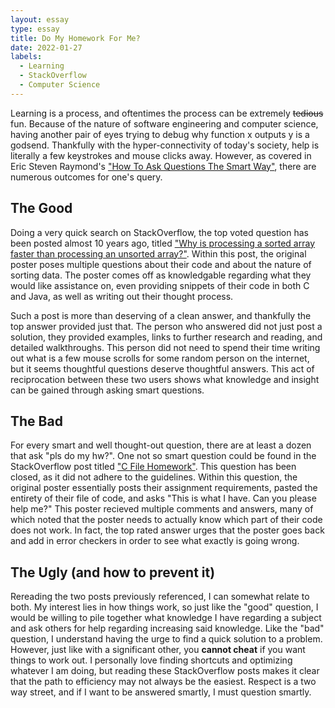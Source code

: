 ```yaml
---
layout: essay
type: essay
title: Do My Homework For Me?
date: 2022-01-27
labels:
  - Learning
  - StackOverflow
  - Computer Science
---
```


Learning is a process, and oftentimes the process can be extremely ~~tedious~~ fun. Because of the nature of software engineering and computer science, having another pair of eyes trying to debug why function x outputs y is a godsend. Thankfully with the hyper-connectivity of today's society, help is literally a few keystrokes and mouse clicks away. However, as covered in Eric Steven Raymond's ["How To Ask Questions The Smart Way"](http://www.catb.org/esr/faqs/smart-questions.html), there are numerous outcomes for one's query.

## The Good

Doing a very quick search on StackOverflow, the top voted question has been posted almost 10 years ago, titled ["Why is processing a sorted array faster than processing an unsorted array?"](https://stackoverflow.com/questions/11227809/why-is-processing-a-sorted-array-faster-than-processing-an-unsorted-array). Within this post, the original poster poses multiple questions about their code and about the nature of sorting data. The poster comes off as knowledgable regarding what they would like assistance on, even providing snippets of their code in both C and Java, as well as writing out their thought process.

Such a post is more than deserving of a clean answer, and thankfully the top answer provided just that. The person who answered did not just post a solution, they provided examples, links to further research and reading, and detailed walkthroughs. This person did not need to spend their time writing out what is a few mouse scrolls for some random person on the internet, but it seems thoughtful questions deserve thoughtful answers. This act of reciprocation between these two users shows what knowledge and insight can be gained through asking smart questions.

## The Bad

For every smart and well thought-out question, there are at least a dozen that ask "pls do my hw?". One not so smart question could be found in the StackOverflow post titled ["C File Homework"](https://stackoverflow.com/questions/20574925/c-file-homework). This question has been closed, as it did not adhere to the guidelines. Within this question, the original poster essentially posts their assignment requirements, pasted the entirety of their file of code, and asks "This is what I have. Can you please help me?" This poster recieved multiple comments and answers, many of which noted that the poster needs to actually know which part of their code does not work. In fact, the top rated answer urges that the poster goes back and add in error checkers in order to see what exactly is going wrong.

## The Ugly (and how to prevent it)

Rereading the two posts previously referenced, I can somewhat relate to both. My interest lies in how things work, so just like the "good" question, I would be willing to pile together what knowledge I have regarding a subject and ask others for help regarding increasing said knowledge. Like the "bad" question, I understand having the urge to find a quick solution to a problem. However, just like with a significant other, you **cannot cheat** if you want things to work out. I personally love finding shortcuts and optimizing whatever I am doing, but reading these StackOverflow posts makes it clear that the path to efficiency may not always be the easiest. Respect is a two way street, and if I want to be answered smartly, I must question smartly.
